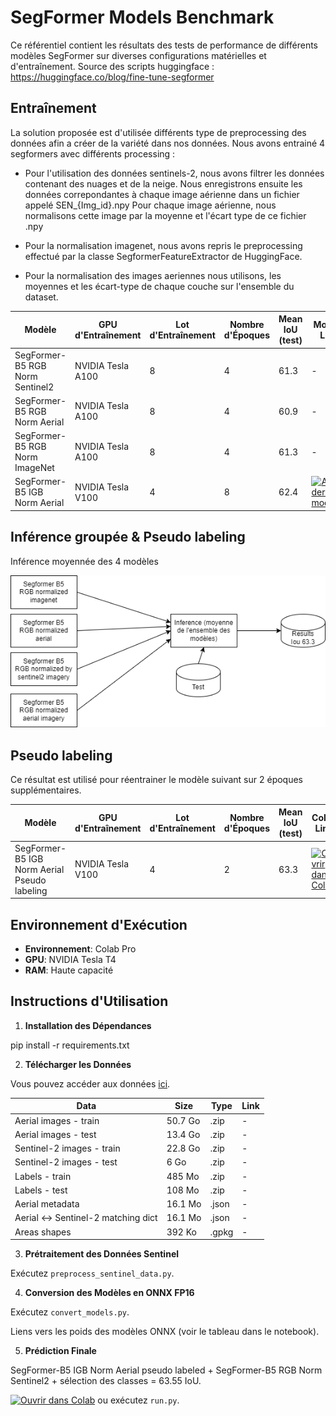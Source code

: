 # SegFormer Models Benchmark

Ce référentiel contient les résultats des tests de performance de différents modèles SegFormer sur diverses configurations matérielles et d'entraînement.
Source des scripts huggingface : https://huggingface.co/blog/fine-tune-segformer

## Entraînement

La solution proposée est d'utilisée différents type de preprocessing des données afin a créer de la variété dans nos données. Nous avons entrainé 4 segformers avec différents processing :

- Pour l'utilisation des données sentinels-2, nous avons filtrer les données contenant des nuages et de la neige. Nous enregistrons ensuite les données correpondantes à chaque image aérienne dans un fichier appelé SEN_{Img_id}.npy Pour chaque image aérienne, nous normalisons cette image par la moyenne et l'écart type de ce fichier .npy

- Pour la normalisation imagenet, nous avons repris le preprocessing effectué par la classe SegformerFeatureExtractor de HuggingFace.

- Pour la normalisation des images aeriennes nous utilisons, les moyennes et les écart-type de chaque couche sur l'ensemble du dataset.


| Modèle                           | GPU d'Entraînement  | Lot d'Entraînement | Nombre d'Époques | Mean IoU (test)  | Models Link      | Training Script  |
|----------------------------------|---------------------|--------------------|------------------|------------------|------------------|------------------|
| SegFormer-B5 RGB Norm Sentinel2  | NVIDIA Tesla A100   | 8                  | 4                | 61.3             | -                | [![Ouvrir dans Colab](https://colab.research.google.com/assets/colab-badge.svg)](https://colab.research.google.com/drive/17Cwkb2vIiXiXxhZaZ-98Cuusne_mp4KX?authuser=1#scrollTo=LDZvoduQLNjI)                |
| SegFormer-B5 RGB Norm Aerial     | NVIDIA Tesla A100   | 8                  | 4                | 60.9             | -                | -                |
| SegFormer-B5 RGB Norm ImageNet   | NVIDIA Tesla A100   | 8                  | 4                | 61.3             | -                | -                |
| SegFormer-B5 IGB Norm Aerial     | NVIDIA Tesla V100   | 4                  | 8                | 62.4             | [![Accéder aux modèles](https://img.shields.io/badge/Mod%C3%A8les-Google%20Drive-blue.svg)](https://drive.google.com/drive/folders/1G03xSQaqoy5gk2hFouCcfZIIf8Sqbc65?usp=sharing) | [![Ouvrir dans Colab](https://colab.research.google.com/assets/colab-badge.svg)](https://drive.google.com/file/d/17Cwkb2vIiXiXxhZaZ-98Cuusne_mp4KX/view?usp=sharing)               |

## Inférence groupée & Pseudo labeling

Inférence moyennée des 4 modèles 

![Modèles ensemblistes](https://raw.githubusercontent.com/alanent/flair2_ign_2nd_place/main/assets/ensemble_models.png)




## Pseudo labeling

Ce résultat est utilisé pour réentrainer le modèle suivant sur 2 époques supplémentaires.

| Modèle                                            | GPU d'Entraînement  | Lot d'Entraînement | Nombre d'Époques | Mean IoU (test)  | Colab Link       |
|---------------------------------------------------|---------------------|--------------------|------------------|------------------|------------------|
| SegFormer-B5 IGB Norm Aerial Pseudo labeling      | NVIDIA Tesla V100   | 4                  | 2                | 63.3             | [![Ouvrir dans Colab](https://colab.research.google.com/assets/colab-badge.svg)](https://drive.google.com/file/d/14QWUJzTqbJfjtE54587aJbLenawV-7Lm/view?usp=sharing)                   |

## Environnement d'Exécution

- **Environnement**: Colab Pro
- **GPU**: NVIDIA Tesla T4
- **RAM**: Haute capacité

## Instructions d'Utilisation

1. **Installation des Dépendances**

pip install -r requirements.txt



2. **Télécharger les Données**

Vous pouvez accéder aux données [ici](https://ignf.github.io/FLAIR/#FLAIR2).

| Data                                        | Size      | Type  | Link                                        |
|---------------------------------------------|-----------|-------|---------------------------------------------|
| Aerial images - train                       | 50.7 Go   | .zip  | -                                           |
| Aerial images - test                        | 13.4 Go   | .zip  | -                                           |
| Sentinel-2 images - train                   | 22.8 Go   | .zip  | -                                           |
| Sentinel-2 images - test                    | 6 Go      | .zip  | -                                           |
| Labels - train                              | 485 Mo    | .zip  | -                                           |
| Labels - test                               | 108 Mo    | .zip  | -                                           |
| Aerial metadata                             | 16.1 Mo   | .json | -                                           |
| Aerial <-> Sentinel-2 matching dict         | 16.1 Mo   | .json | -                                           |
| Areas shapes                                | 392 Ko    | .gpkg | -                                           |

3. **Prétraitement des Données Sentinel**

Exécutez `preprocess_sentinel_data.py`.

4. **Conversion des Modèles en ONNX FP16**

Exécutez `convert_models.py`.

Liens vers les poids des modèles ONNX (voir le tableau dans le notebook).

5. **Prédiction Finale**

SegFormer-B5 IGB Norm Aerial pseudo labeled + SegFormer-B5 RGB Norm Sentinel2 + sélection des classes = 63.55 IoU.

[![Ouvrir dans Colab](https://colab.research.google.com/assets/colab-badge.svg)](https://drive.google.com/file/d/1mM4oTfXj6wthzVneihG-BHHI800BOz_M/view?usp=sharing) ou exécutez `run.py`.




